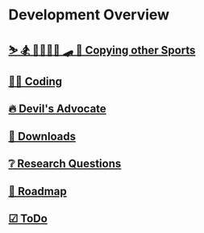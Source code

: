 # Development Overview

## [⛷ 🏂 🏄‍♀️🤸‍♀️ 🛹 🕺 Copying other Sports](/development/OtherSport/Overview)

## [👩‍💻 Coding](/development/Coding)

## [🔥 Devil's Advocate](/development/DevilsAdvocate)

## [📎 Downloads](/development/Download)

## [❔ Research Questions](/developement/ResearchQuestions)

## [🔀 Roadmap](/developement/Roadmap)

## [☑ ToDo](/developement/ToDo)

